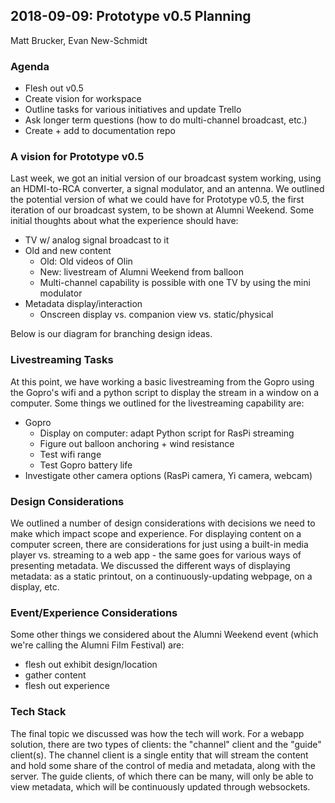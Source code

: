 ## 2018-09-09: Prototype v0.5 Planning
Matt Brucker, Evan New-Schmidt

### Agenda

 * Flesh out v0.5
 * Create vision for workspace
 * Outline tasks for various initiatives and update Trello
 * Ask longer term questions (how to do multi-channel broadcast, etc.)
 * Create + add to documentation repo

### A vision for Prototype v0.5

Last week, we got an initial version of our broadcast system working, using an HDMI-to-RCA converter, a signal modulator, and an antenna. We outlined the potential version of what we could have for Prototype v0.5, the first iteration of our broadcast system, to be shown at Alumni Weekend. Some initial thoughts about what the experience should have:
 * TV w/ analog signal broadcast to it
 * Old and new content
   * Old: Old videos of Olin
   * New: livestream of Alumni Weekend from balloon
   * Multi-channel capability is possible with one TV by using the mini modulator
 * Metadata display/interaction
   * Onscreen display vs. companion view vs. static/physical

Below is our diagram for branching design ideas.

<insert picture of ideas here>

### Livestreaming Tasks

At this point, we have working a basic livestreaming from the Gopro using the Gopro's wifi and a python script to display the stream in a window on a computer. Some things we outlined for the livestreaming capability are:
 * Gopro
   * Display on computer: adapt Python script for RasPi streaming
   * Figure out balloon anchoring + wind resistance
   * Test wifi range
   * Test Gopro battery life
 * Investigate other camera options (RasPi camera, Yi camera, webcam)

### Design Considerations

We outlined a number of design considerations with decisions we need to make which impact scope and experience. For displaying content on a computer screen, there are considerations for just using a built-in media player vs. streaming to a web app - the same goes for various ways of presenting metadata. We discussed the different ways of displaying metadata: as a static printout, on a continuously-updating webpage, on a display, etc.

<insert picture of decision diagram>

### Event/Experience Considerations

 Some other things we considered about the Alumni Weekend event (which we're calling the Alumni Film Festival) are:
  * flesh out exhibit design/location
  * gather content
  * flesh out experience

### Tech Stack

The final topic we discussed was how the tech will work. For a webapp solution, there are two types of clients: the "channel" client and the "guide" client(s). The channel client is a single entity that will stream the content and hold some share of the control of media and metadata, along with the server. The guide clients, of which there can be many, will only be able to view metadata, which will be continuously updated through websockets.

<insert diagram>
